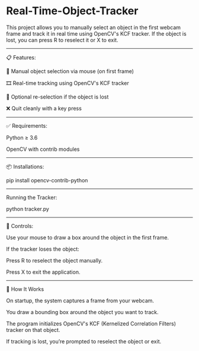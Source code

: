 # Real-Time-Object-Tracker

This project allows you to manually select an object in the first webcam frame and track it in real time using OpenCV's KCF tracker. If the object is lost, you can press R to reselect it or X to exit.

-------------------------------
📋 Features:

🎯 Manual object selection via mouse (on first frame)

🎞️ Real-time tracking using OpenCV's KCF tracker

🔄 Optional re-selection if the object is lost

❌ Quit cleanly with a key press

-------------------------------


✅ Requirements:

Python ≥ 3.6

OpenCV with contrib modules

-------------------------------

📦 Installations:

pip install opencv-contrib-python

-------------------------------
Running the Tracker:

python tracker.py

-------------------------------
🔧 Controls:

Use your mouse to draw a box around the object in the first frame.

If the tracker loses the object:

Press R to reselect the object manually.

Press X to exit the application.

-------------------------------
🧠 How It Works

On startup, the system captures a frame from your webcam.

You draw a bounding box around the object you want to track.

The program initializes OpenCV's KCF (Kernelized Correlation Filters) tracker on that object.

If tracking is lost, you’re prompted to reselect the object or exit.